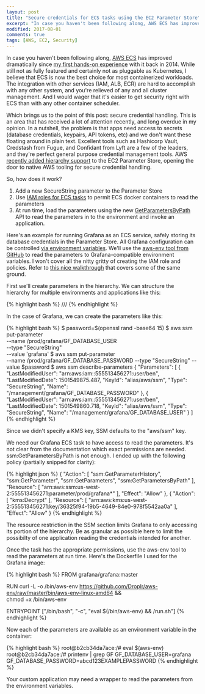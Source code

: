 ```yaml
---
layout: post
title: "Secure credentials for ECS tasks using the EC2 Parameter Store"
excerpt: "In case you haven't been following along, AWS ECS has improved dramatically since my first hands-on experience with it back in 2014. While still not as fully featured and certainly not as pluggable as Kubernetes, I believe that ECS is now the best choice for most containerized workloads. The integration with other services (IAM, ALB, ECR) are hard to accomplish with any other system, and you're relieved of any and all cluster management. And I would wager that it's easier to get security right with ECS than with any other container scheduler."
modified: 2017-08-01
comments: true
tags: [AWS, EC2, Security]
---
```


In case you haven't been following along, [AWS ECS](https://aws.amazon.com/ecs/) has improved dramatically since [my first hands-on experience](https://www.whaletech.co/2014/12/29/ec2-container-service-first-impressions.html) with it back in 2014. While still not as fully featured and certainly not as pluggable as Kubernetes, I believe that ECS is now the best choice for most containerized workloads. The integration with other services (IAM, ALB, ECR) are hard to accomplish with any other system, and you're relieved of any and all cluster management. And I would wager that it's easier to get security right with ECS than with any other container scheduler.

Which brings us to the point of this post: secure credential handling. This is an area that has received a lot of attention recently, and long overdue in my opinion. In a nutshell, the problem is that apps need access to secrets (database credentials, keypairs, API tokens, etc) and we don't want these floating around in plain text. Excellent tools such as Hashicorp Vault, Credstash from Fugue, and Confidant from Lyft are a few of the leaders, and they're perfect general purpose credential management tools. AWS [recently added hierarchy support](https://aws.amazon.com/about-aws/whats-new/2017/06/amazon-ec2-systems-manager-adds-hierarchy-tagging-and-notification-support-for-parameter-store/) to the EC2 Parameter Store, opening the door to native AWS tooling for secure credential handling.

So, how does it work?

1. Add a new SecureString parameter to the Parameter Store
2. Use [IAM roles for ECS tasks](http://docs.aws.amazon.com/AmazonECS/latest/developerguide/task-iam-roles.html) to permit ECS docker containers to read the parameters
3. At run time, load the parameters using the new [GetParametersByPath](http://docs.aws.amazon.com/systems-manager/latest/APIReference/API_GetParametersByPath.html) API to read the parameters in to the environment and invoke an application.

Here's an example for running Grafana as an ECS service, safely storing its database credentials in the Parameter Store. All Grafana configuration can be controlled [via environment variables](http://docs.grafana.org/installation/configuration/#using-environment-variables). We'll use the [aws-env tool from GitHub](https://github.com/Droplr/aws-env) to read the parameters to Grafana-compatible environment variables. I won't cover all the nitty gritty of creating the IAM role and policies. Refer to [this nice walkthrough](https://aws.amazon.com/blogs/compute/managing-secrets-for-amazon-ecs-applications-using-parameter-store-and-iam-roles-for-tasks/) that covers some of the same ground.

First we'll create parameters in the hierarchy. We can structure the hierarchy for multiple environments and applications like this:

{% highlight bash %}
/<environment>/<application>/<parameters>
{% endhighlight %}

In the case of Grafana, we can create the parameters like this:

{% highlight bash %}
$ password=$(openssl rand -base64 15)
$ aws ssm put-parameter \
    --name /prod/grafana/GF_DATABASE_USER \
    --type "SecureString" \
    --value 'grafana'
$ aws ssm put-parameter \
    --name /prod/grafana/GF_DATABASE_PASSWORD
    --type "SecureString"
    --value $password
$ aws ssm describe-parameters
{
    "Parameters": [
        {
            "LastModifiedUser": "arn:aws:iam::555513456271:user/ben",
            "LastModifiedDate": 1501549875.487,
            "KeyId": "alias/aws/ssm",
            "Type": "SecureString",
            "Name": "/management/grafana/GF_DATABASE_PASSWORD"
        },
        {
            "LastModifiedUser": "arn:aws:iam::555513456271:user/ben",
            "LastModifiedDate": 1501549860.718,
            "KeyId": "alias/aws/ssm",
            "Type": "SecureString",
            "Name": "/management/grafana/GF_DATABASE_USER"
        }
    ]
{% endhighlight %}

Since we didn't specify a KMS key, SSM defaults to the "aws/ssm" key.

We need our Grafana ECS task to have access to read the parameters. It's not clear from the documentation which exact permissions are needed. ssm:GetParametersByPath is not enough. I ended up with the following policy (partially snipped for clarity):

{% highlight json %}
{
    "Action": [
        "ssm:GetParameterHistory",
        "ssm:GetParameter",
        "ssm:GetParameters",
        "ssm:GetParametersByPath"
    ],
    "Resource": [
        "arn:aws:ssm:us-west-2:555513456271:parameter/prod/grafana*"
    ],
    "Effect": "Allow"
},
{
    "Action": [
        "kms:Decrypt"
    ],
    "Resource": [
        "arn:aws:kms:us-west-2:555513456271:key/36325f94-19b5-4649-84e0-978f5542aa0a"
    ],
    "Effect": "Allow"
}
{% endhighlight %}

The resource restriction in the SSM section limits Grafana to only accessing its portion of the hierarchy. Be as granular as possible here to limit the possibilty of one application reading the credentials intended for another.

Once the task has the appropriate permissions, use the aws-env tool to read the parameters at run time. Here's the Dockerfile I used for the Grafana image:

{% highlight bash %}
FROM grafana/grafana:master

RUN curl -L -o /bin/aws-env https://github.com/Droplr/aws-env/raw/master/bin/aws-env-linux-amd64 && \
  chmod +x /bin/aws-env

ENTRYPOINT ["/bin/bash", "-c", "eval $(/bin/aws-env) && /run.sh"]
{% endhighlight %}

Now each of the parameters are available as an environment variable in the container:

{% highlight bash %}
root@b2cb34da7ace:/# eval $(aws-env)
root@b2cb34da7ace:/# printenv | grep GF
GF_DATABASE_USER=grafana
GF_DATABASE_PASSWORD=abcd123EXAMPLEPASSWORD
{% endhighlight %}

Your custom application may need a wrapper to read the parameters from the environment variables.
